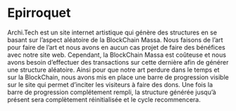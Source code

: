 # Epirroquet
Archi.Tech est un site internet artistique qui génère des structures en se basant sur l’aspect aléatoire de la BlockChain Massa. 
Nous faisons de l’art pour faire de l’art et nous avons en aucun cas projet de faire des bénéfices avec notre site web. Cependant, la BlockChain Massa est coûteuse et nous avons besoin d’effectuer des transactions sur cette dernière afin de générer une structure aléatoire. Ainsi pour que notre art perdure dans le temps et sur la BlockChain, nous avons mis en place une barre de progression visible sur le site qui permet d’inciter les visiteurs à faire des dons. Une fois la barre de progression complétement rempli, la structure générée jusqu’à présent sera complètement réinitialisée et le cycle recommencera.